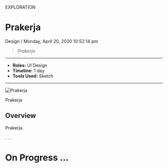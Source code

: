 <p class="type">EXPLORATION</p>

# Prakerja

<p class="meta">Design  /  Monday, April 20, 2020 10:52:14 pm</p>

> *Prakerja*

---
<p class="caption"></p>

* **Roles:** UI Design
* **Timeline:** 1 day
* **Tools Used:** Sketch

---
<p class="caption"></p>

![Prakerja](../assets/images/works/details/250-prakerja/prakerja.jpg)

<p class="caption">Prakerja</p>

## Overview

Prakerja.

<p class="caption">. . .</p>

# On Progress ...
